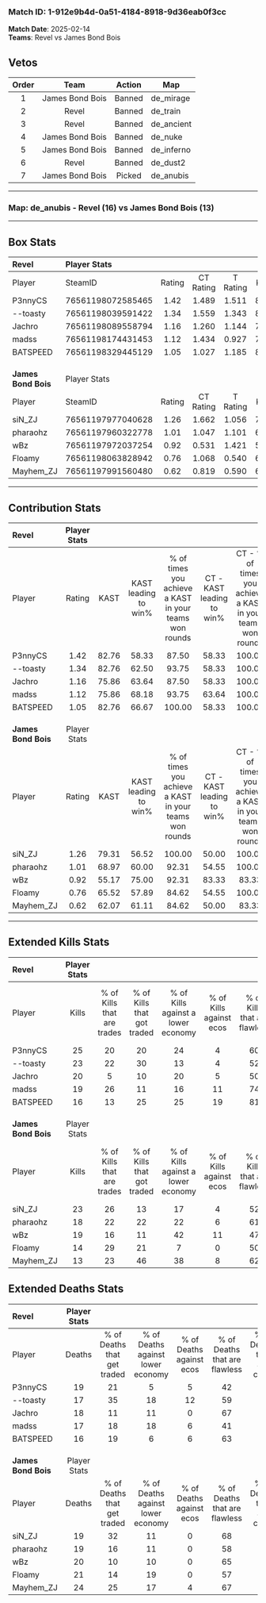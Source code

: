 ### Match ID: 1-912e9b4d-0a51-4184-8918-9d36eab0f3cc  
**Match Date**: 2025-02-14  
**Teams**: Revel vs James Bond Bois  

## Vetos  

| Order | Team | Action | Map |
| :---: | :--: | :----: | --- |
| 1 | James Bond Bois | Banned | de_mirage |
| 2 | Revel | Banned | de_train |
| 3 | Revel | Banned | de_ancient |
| 4 | James Bond Bois | Banned | de_nuke |
| 5 | James Bond Bois | Banned | de_inferno |
| 6 | Revel | Banned | de_dust2 |
| 7 | James Bond Bois | Picked | de_anubis |

---  

### **Map**: de_anubis - Revel (16) vs James Bond Bois (13)  
---  

## Box Stats  

| **Revel**           | Player Stats      |        |           |          |       |       |       |         |        |      |     |
| :- | :- | :-: | :-: | :-: | :-: | :-: | :-: | :-: | :-: | :-: | :-: |
| Player              | SteamID           | Rating | CT Rating | T Rating | KAST  |  ADR  | Kills | Assists | Deaths | K/D  | HS% |
| P3nnyCS             | 76561198072585465 |  1.42  |   1.489   |  1.511   | 82.76 | 102.8 |  25   |    8    |   19   | 1.32 | 68  |
| --toasty            | 76561198039591422 |  1.34  |   1.559   |  1.343   | 82.76 | 85.8  |  23   |    7    |   17   | 1.35 | 56  |
| Jachro              | 76561198089558794 |  1.16  |   1.260   |  1.144   | 75.86 | 82.8  |  20   |    3    |   18   | 1.11 | 60  |
| madss               | 76561198174431453 |  1.12  |   1.434   |  0.927   | 75.86 | 72.0  |  19   |    5    |   17   | 1.12 | 63  |
| BATSPEED            | 76561198329445129 |  1.05  |   1.027   |  1.185   | 82.76 | 55.0  |  16   |    8    |   16   | 1.00 | 25  |
|                     |                   |        |           |          |       |       |       |         |        |      |     |
|                     |                   |        |           |          |       |       |       |         |        |      |     |
|                     |                   |        |           |          |       |       |       |         |        |      |     |
| **James Bond Bois** | Player Stats      |        |           |          |       |       |       |         |        |      |     |
| Player              | SteamID           | Rating | CT Rating | T Rating | KAST  |  ADR  | Kills | Assists | Deaths | K/D  | HS% |
| siN_ZJ              | 76561197977040628 |  1.26  |   1.662   |  1.056   | 79.31 | 83.9  |  23   |    4    |   19   | 1.21 | 21  |
| pharaohz            | 76561197960322778 |  1.01  |   1.047   |  1.101   | 68.97 | 73.4  |  18   |    8    |   19   | 0.95 | 55  |
| wBz                 | 76561197972037254 |  0.92  |   0.531   |  1.421   | 55.17 | 75.8  |  19   |    5    |   20   | 0.95 | 21  |
| Floamy              | 76561198063828942 |  0.76  |   1.068   |  0.540   | 65.52 | 52.9  |  14   |    5    |   21   | 0.67 | 42  |
| Mayhem_ZJ           | 76561197991560480 |  0.62  |   0.819   |  0.590   | 62.07 | 45.4  |  13   |    3    |   24   | 0.54 | 61  |
---  

## Contribution Stats  

| **Revel**           | Player Stats |       |                      |                                                        |                           |                                                             |                          |                                                            |
| :- | :-: | :-: | :-: | :-: | :-: | :-: | :-: | :-: |
| Player              |    Rating    | KAST  | KAST leading to win% | % of times you achieve a KAST in your teams won rounds | CT - KAST leading to win% | CT - % of times you achieve a KAST in your teams won rounds | T - KAST leading to win% | T - % of times you achieve a KAST in your teams won rounds |
| P3nnyCS             |     1.42     | 82.76 |        58.33         |                         87.50                          |           58.33           |                           100.00                            |          58.33           |                           77.78                            |
| --toasty            |     1.34     | 82.76 |        62.50         |                         93.75                          |           58.33           |                           100.00                            |          66.67           |                           88.89                            |
| Jachro              |     1.16     | 75.86 |        63.64         |                         87.50                          |           58.33           |                           100.00                            |          70.00           |                           77.78                            |
| madss               |     1.12     | 75.86 |        68.18         |                         93.75                          |           63.64           |                           100.00                            |          72.73           |                           88.89                            |
| BATSPEED            |     1.05     | 82.76 |        66.67         |                         100.00                         |           58.33           |                           100.00                            |          75.00           |                           100.00                           |
|                     |              |       |                      |                                                        |                           |                                                             |                          |                                                            |
|                     |              |       |                      |                                                        |                           |                                                             |                          |                                                            |
|                     |              |       |                      |                                                        |                           |                                                             |                          |                                                            |
| **James Bond Bois** | Player Stats |       |                      |                                                        |                           |                                                             |                          |                                                            |
| Player              |    Rating    | KAST  | KAST leading to win% | % of times you achieve a KAST in your teams won rounds | CT - KAST leading to win% | CT - % of times you achieve a KAST in your teams won rounds | T - KAST leading to win% | T - % of times you achieve a KAST in your teams won rounds |
| siN_ZJ              |     1.26     | 79.31 |        56.52         |                         100.00                         |           50.00           |                           100.00                            |          63.64           |                           100.00                           |
| pharaohz            |     1.01     | 68.97 |        60.00         |                         92.31                          |           54.55           |                           100.00                            |          66.67           |                           85.71                            |
| wBz                 |     0.92     | 55.17 |        75.00         |                         92.31                          |           83.33           |                            83.33                            |          70.00           |                           100.00                           |
| Floamy              |     0.76     | 65.52 |        57.89         |                         84.62                          |           54.55           |                           100.00                            |          62.50           |                           71.43                            |
| Mayhem_ZJ           |     0.62     | 62.07 |        61.11         |                         84.62                          |           50.00           |                            83.33                            |          75.00           |                           85.71                            |
---  

## Extended Kills Stats  

| **Revel**           | Player Stats |                            |                            |                                    |                         |                              |                                 |                                       |                    |           |
| :- | :-: | :-: | :-: | :-: | :-: | :-: | :-: | :-: | :-: | :-: |
| Player              |    Kills     | % of Kills that are trades | % of Kills that got traded | % of Kills against a lower economy | % of Kills against ecos | % of Kills that are flawless | % of Kills that are close duels | % of Kills that are assisted by flash | Pistol Round Kills | AWP Kills |
| P3nnyCS             |      25      |             20             |             20             |                 24                 |            4            |              60              |                0                |                   4                   |         0          |     1     |
| --toasty            |      23      |             22             |             30             |                 13                 |            4            |              52              |                9                |                   4                   |         0          |     3     |
| Jachro              |      20      |             5              |             10             |                 20                 |            5            |              50              |               10                |                   0                   |         1          |     2     |
| madss               |      19      |             26             |             11             |                 16                 |           11            |              74              |                5                |                   0                   |         0          |     1     |
| BATSPEED            |      16      |             13             |             25             |                 25                 |           19            |              81              |                0                |                   6                   |         7          |     0     |
|                     |              |                            |                            |                                    |                         |                              |                                 |                                       |                    |           |
|                     |              |                            |                            |                                    |                         |                              |                                 |                                       |                    |           |
|                     |              |                            |                            |                                    |                         |                              |                                 |                                       |                    |           |
| **James Bond Bois** | Player Stats |                            |                            |                                    |                         |                              |                                 |                                       |                    |           |
| Player              |    Kills     | % of Kills that are trades | % of Kills that got traded | % of Kills against a lower economy | % of Kills against ecos | % of Kills that are flawless | % of Kills that are close duels | % of Kills that are assisted by flash | Pistol Round Kills | AWP Kills |
| siN_ZJ              |      23      |             26             |             13             |                 17                 |            4            |              52              |                4                |                   0                   |         16         |     1     |
| pharaohz            |      18      |             22             |             22             |                 22                 |            6            |              61              |               11                |                   6                   |         0          |     2     |
| wBz                 |      19      |             16             |             11             |                 42                 |           11            |              47              |               11                |                   0                   |         0          |     1     |
| Floamy              |      14      |             29             |             21             |                 7                  |            0            |              50              |                7                |                   0                   |         0          |     0     |
| Mayhem_ZJ           |      13      |             23             |             46             |                 38                 |            8            |              62              |               15                |                   0                   |         0          |     1     |
## Extended Deaths Stats  

| **Revel**           | Player Stats |                             |                                   |                          |                               |                            |                           |               |
| :- | :-: | :-: | :-: | :-: | :-: | :-: | :-: | :-: |
| Player              |    Deaths    | % of Deaths that get traded | % of Deaths against lower economy | % of Deaths against ecos | % of Deaths that are flawless | % of Deaths that are close | % of Deaths while blinded | Deaths to AWP |
| P3nnyCS             |      19      |             21              |                 5                 |            5             |              42               |             16             |             0             |       3       |
| --toasty            |      17      |             35              |                18                 |            12            |              59               |             6              |             0             |       2       |
| Jachro              |      18      |             11              |                11                 |            0             |              67               |             11             |             0             |       5       |
| madss               |      17      |             18              |                18                 |            6             |              41               |             12             |             0             |       3       |
| BATSPEED            |      16      |             19              |                 6                 |            6             |              63               |             0              |             6             |       3       |
|                     |              |                             |                                   |                          |                               |                            |                           |               |
|                     |              |                             |                                   |                          |                               |                            |                           |               |
|                     |              |                             |                                   |                          |                               |                            |                           |               |
| **James Bond Bois** | Player Stats |                             |                                   |                          |                               |                            |                           |               |
| Player              |    Deaths    | % of Deaths that get traded | % of Deaths against lower economy | % of Deaths against ecos | % of Deaths that are flawless | % of Deaths that are close | % of Deaths while blinded | Deaths to AWP |
| siN_ZJ              |      19      |             32              |                11                 |            0             |              68               |             0              |             5             |       1       |
| pharaohz            |      19      |             16              |                11                 |            0             |              58               |             5              |             0             |       1       |
| wBz                 |      20      |             10              |                10                 |            0             |              65               |             10             |             5             |       2       |
| Floamy              |      21      |             14              |                19                 |            0             |              57               |             10             |             5             |       3       |
| Mayhem_ZJ           |      24      |             25              |                17                 |            4             |              67               |             0              |             0             |       1       |
